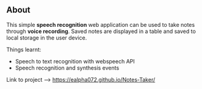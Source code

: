 ## About
This simple **speech recognition** web application can be used to take notes through **voice recording**. Saved notes are displayed in a table and saved to local storage in the user device.


Things learnt:
* Speech to text recognition with webspeech API
* Speech recognition and synthesis events

Link to project --> https://ealpha072.github.io/Notes-Taker/


